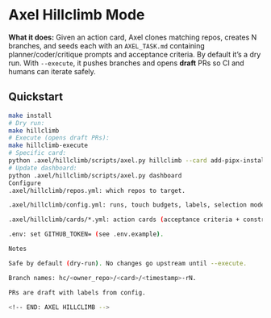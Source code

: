 <!-- BEGIN: AXEL HILLCLIMB -->
# Axel Hillclimb Mode

**What it does:** Given an action card, Axel clones matching repos, creates N branches, and seeds each with an `AXEL_TASK.md` containing planner/coder/critique prompts and acceptance criteria. By default it’s a dry run. With `--execute`, it pushes branches and opens **draft** PRs so CI and humans can iterate safely.

## Quickstart
```bash
make install
# Dry run:
make hillclimb
# Execute (opens draft PRs):
make hillclimb-execute
# Specific card:
python .axel/hillclimb/scripts/axel.py hillclimb --card add-pipx-install --execute
# Update dashboard:
python .axel/hillclimb/scripts/axel.py dashboard
Configure
.axel/hillclimb/repos.yml: which repos to target.

.axel/hillclimb/config.yml: runs, touch budgets, labels, selection mode.

.axel/hillclimb/cards/*.yml: action cards (acceptance criteria + constraints).

.env: set GITHUB_TOKEN= (see .env.example).

Notes

Safe by default (dry-run). No changes go upstream until --execute.

Branch names: hc/<owner_repo>/<card>/<timestamp>-rN.

PRs are draft with labels from config.

<!-- END: AXEL HILLCLIMB -->
